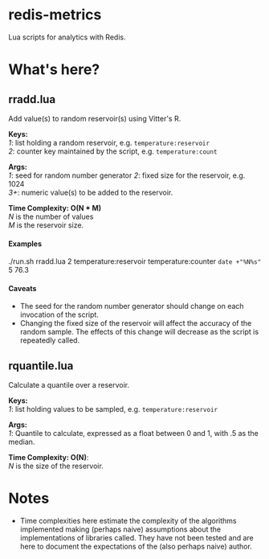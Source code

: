 redis-metrics
=============

Lua scripts for analytics with Redis.


What's here?
============

## rradd.lua

Add value(s) to random reservoir(s) using Vitter's R.

**Keys:**  
 *1*: list holding a random reservoir, e.g. `temperature:reservoir`  
 *2*: counter key maintained by the script, e.g. `temperature:count`  
 
**Args:**  
 *1*: seed for random number generator
 *2*: fixed size for the reservoir, e.g. 1024  
 *3+*: numeric value(s) to be added to the reservoir.  

**Time Complexity: O(N \* M)**   
  *N* is the number of values  
  *M* is the reservoir size.

#### Examples

./run.sh rradd.lua 2 temperature:reservoir temperature:counter `date +"%N%s"` 5 76.3

#### Caveats

* The seed for the random number generator should change on each invocation of
  the script.
* Changing the fixed size of the reservoir will affect the accuracy of the
  random sample. The effects of this change will decrease as the script is
  repeatedly called.

## rquantile.lua

Calculate a quantile over a reservoir.

**Keys:**  
 *1*: list holding values to be sampled, e.g. `temperature:reservoir`

**Args:**  
 *1*: Quantile to calculate, expressed as a float between 0 and 1, with .5 as
      the median.

**Time Complexity: O(N)**:  
  *N* is the size of the reservoir.


Notes
=====

* Time complexities here estimate the complexity of the algorithms implemented
  making (perhaps naive) assumptions about the implementations of libraries
  called. They have not been tested and are here to document the expectations
  of the (also perhaps naive) author.
